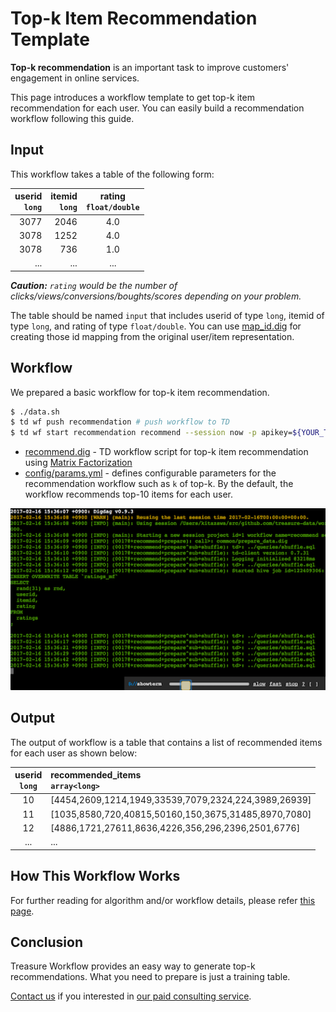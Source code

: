 
Top-k Item Recommendation Template
===

**Top-k recommendation** is an important task to improve customers' engagement in online services. 

This page introduces a workflow template to get top-k item recommendation for each user. You can easily build a recommendation workflow following this guide.

## Input

This workflow takes a table of the following form:

| userid<br/>`long` | itemid<br/>`long` | rating<br/>`float/double` |
|---:|---:|:---:|
|3077|2046|4.0|
|3078|1252|4.0|
|3078|736|1.0|
| ... |...|...|

_**Caution:** `rating` would be the number of clicks/views/conversions/boughts/scores depending on your problem._

The table should be named `input` that includes userid of type `long`, itemid of type `long`, and rating of type `float/double`. You can use [map_id.dig](https://github.com/treasure-data/workflow-examples/blob/master/machine-learning/recommendation/map_id.dig) for creating those id mapping from the original user/item representation.

## Workflow

We prepared a basic workflow for top-k item recommendation.

```sh
$ ./data.sh
$ td wf push recommendation # push workflow to TD
$ td wf start recommendation recommend --session now -p apikey=${YOUR_TD_API_KEY}
```

* [recommend.dig](recommend.dig) - TD workflow script for top-k item recommendation using [Matrix Factorization](https://docs.treasuredata.com/articles/hivemall-movielens20m-mf)
* [config/params.yml](config/params.yml) - defines configurable parameters for the recommendation workflow such as `k` of top-k. By the default, the workflow recommends top-10 items for each user.

[<img src="docs/img/capture.png" alt="capture" max_height=300 />](http://showterm.io/31b8df49efcfbc2bfc5ef#fast)
  
## Output

The output of workflow is a table that contains a list of recommended items for each user as shown below:

| userid<br/>`long` | recommended_items<br/>`array<long>` |
|:---:|:---|
| 10 |[4454,2609,1214,1949,33539,7079,2324,224,3989,26939]|
| 11 |[1035,8580,720,40815,50160,150,3675,31485,8970,7080]|
| 12 |[4886,1721,27611,8636,4226,356,296,2396,2501,6776]|
| ... |...|

## How This Workflow Works

For further reading for algorithm and/or workflow details, please refer [this page](docs/more.md). 

## Conclusion

Treasure Workflow provides an easy way to generate top-k recommendations. What you need to prepare is just a training table.

[Contact us](https://www.treasuredata.com/contact_us) if you interested in [our paid consulting service](https://docs.treasuredata.com/articles/data-science-consultation).
